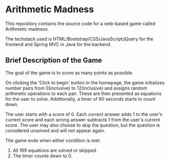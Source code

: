 # Arithmetic Madness

This repository contains the source code for a web-based game called Arithmetic madness.

The techstack used is HTML/Bootstrap/CSS/JavaScript/jQuery for the frontend and Spring MVC in Java for the backend.

## Brief Description of the Game

The goal of the game is to score as many points as possible.

On clicking the 'Click to begin' button in the homepage, the game initializes number pairs from 0(inclusive) to 12(inclusive) and assigns random arithmetic operations to each pair.
These are then presented as equations for the user to solve.
Additionally, a timer of 60 seconds starts to count down.

The user starts with a score of 0. Each correct answer adds 1 to the user's current score and each wrong answer subtracts 1 from the user's current score.
The user may also choose to skip the question, but the question is considered unsolved and will not appear again.

The game ends when either condition is met:
1) All 169 equations are solved or skipped.
2) The timer counts down to 0.
